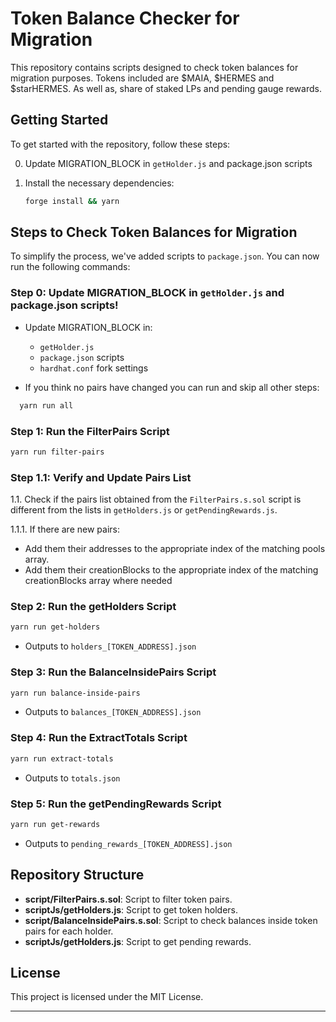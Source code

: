 # Token Balance Checker for Migration

This repository contains scripts designed to check token balances for migration purposes. Tokens included are $MAIA, $HERMES and $starHERMES. As well as, share of staked LPs and pending gauge rewards.

## Getting Started

To get started with the repository, follow these steps:

0. Update MIGRATION_BLOCK in `getHolder.js` and package.json scripts

1. Install the necessary dependencies:
   ```bash
   forge install && yarn
   ```

## Steps to Check Token Balances for Migration

To simplify the process, we've added scripts to `package.json`. You can now run the following commands:

### Step 0: Update MIGRATION_BLOCK in `getHolder.js` and package.json scripts!

- Update MIGRATION_BLOCK in:

  - `getHolder.js`
  - `package.json` scripts
  - `hardhat.conf` fork settings

- If you think no pairs have changed you can run and skip all other steps:

```bash
  yarn run all
```

### Step 1: Run the FilterPairs Script

```bash
yarn run filter-pairs
```

### Step 1.1: Verify and Update Pairs List

1.1. Check if the pairs list obtained from the `FilterPairs.s.sol` script is different from the lists in `getHolders.js` or `getPendingRewards.js`.

1.1.1. If there are new pairs:

- Add them their addresses to the appropriate index of the matching pools array.
- Add them their creationBlocks to the appropriate index of the matching creationBlocks array where needed

### Step 2: Run the getHolders Script

```bash
yarn run get-holders
```

- Outputs to `holders_[TOKEN_ADDRESS].json`

### Step 3: Run the BalanceInsidePairs Script

```bash
yarn run balance-inside-pairs
```

- Outputs to `balances_[TOKEN_ADDRESS].json`

### Step 4: Run the ExtractTotals Script

```bash
yarn run extract-totals
```

- Outputs to `totals.json`

### Step 5: Run the getPendingRewards Script

```bash
yarn run get-rewards
```

- Outputs to `pending_rewards_[TOKEN_ADDRESS].json`

## Repository Structure

- **script/FilterPairs.s.sol**: Script to filter token pairs.
- **scriptJs/getHolders.js**: Script to get token holders.
- **script/BalanceInsidePairs.s.sol**: Script to check balances inside token pairs for each holder.
- **scriptJs/getHolders.js**: Script to get pending rewards.

## License

This project is licensed under the MIT License.

---
